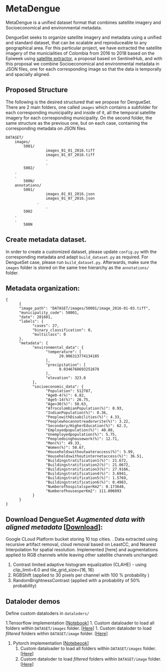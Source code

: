 # MetaDengue

MetaDengue is a unified dataset format that combines satellite imagery and Socioeconomical and environmental metadata.

DengueSet seeks to organize satellite imagery and metadata using a unified and standard dataset, that can be scalable and reproduceable to any geographical area. For this particular project, we have extracted the satellite imagery of the municialities of Colombia from 2016 to 2018 based on the Epiweek using [satellite extractor](https://github.com/sebasmos/satellite.extractor), a proposal based on SentinelHub, and with this proposal we combine Socioeconomical and environmental metadata in JSON files, one for each corresponding image so that the data is temporally and spacially aligned. 


## Proposed Structure 

The following is the desired structured that we propose for DengueSet. There are 2 main folders, one called `images` which contains a subfolder for each corresponding municipality and inside of it, all the temporal satellite imagery for each corresponding municipality. On the second folder, the same structure as the previous one, but on each case, containing the corresponding metadata on JSON files.

```
DATASET/ 
	images/
		5001/
                  images_01_01_2016.tiff
                  images_01_07_2016.tiff
                  .
                  .
		5002/
    .
    .
		500N/
	annotations/
		5001/
                  images_01_01_2016.json
                  images_01_07_2016.json
		      .
                  .
		5002
    .
    .
		500N
```


## Create metadata dataset.

In order to create a customized dataset, please update `config.py` with the corresponding metadata and adapt `build_dataset.py` as required. For DengueSet case, please run `build_dataset.py`. Afterwards, make sure the `images` folder is stored on the same tree hierarchy as the `annotations/` folder.


## Metadata organization: 

```
{ 
      {
      "image_path": "DATASET/images/50001/image_2016-01-03.tiff",
      "municipality_code": 50001,
      "date": 201601,
      "labels": {
            "cases": 27,
            "binary_classification": 0,
            "multiclass": 0
      },
      "metadata": {
            "environmental_data": {
                  "temperature": [
                        29.906313774134105
                  ],
                  "precipitation": [
                        0.0346768693251678
                  ],
                  "elevation": 323.0
            },
            "socioeconomic_data": {
                  "Population": 512787,
                  "Age0-4(%)": 6.82,
                  "Age5-14(%)": 26.75,
                  "Age>30(%)": 50.63,
                  "AfrocolombianPopulation(%)": 0.93,
                  "IndianPopulation(%)": 0.36,
                  "PeoplewithDisabilities(%)": 4.33,
                  "Peoplewhocannotreadorwrite(%)": 3.22,
                  "Secondary/HigherEducation(%)": 62.3,
                  "Employedpopulation(%)": 40.08,
                  "Unemployedpopulation(%)": 5.75,
                  "Peopledoinghousework(%)": 12.71,
                  "Men(%)": 49.33,
                  "Women(%)": 50.67,
                  "Householdswithoutwateraccess(%)": 5.99,
                  "Householdswithoutinternetaccess(%)": 36.51,
                  "Buildingstratification1(%)": 21.672,
                  "Buildingstratification2(%)": 21.0672,
                  "Buildingstratification3(%)": 27.9166,
                  "Buildingstratification4(%)": 3.6941,
                  "Buildingstratification5(%)": 1.5769,
                  "Buildingstratification6(%)": 0.4983,
                  "NumberofhospitalsperKm2": 0.173648,
                  "NumberofhousesperKm2": 111.006093
            }
      }
}
```

## Download DengueSet *Augmented data with aligned metadata* [[Download](https://console.cloud.google.com/storage/browser/colombia_sebasmos/DATASET_augmented/DATASET_augmented_v1/annotations/23001?pageState=(%22StorageObjectListTable%22:(%22f%22:%22%255B%255D%22))&project=mit-hst-dengue&prefix=&forceOnObjectsSortingFiltering=false)]:
Google CLoud Platform bucket storing 10 top cities. . Data extracted using recursive artifact removal, cloud removal based on LeastCC, and Nearest Interpolation for spatial resolution. Implemented [here] and augmentations applied to RGB channels while leaving other satellite channels unchanged:
 
1. Contrast limited adaptive histogram equalization (CLAHE) - using  clip_limit=6.0 and  tile_grid_size=(16, 16)
1. RGBShift (applied to 30 pixels per channel with 100 % probability )
1. RandomBrightnessContrast (applied with a probability of 50% probability)


## Dataloder demos

Define custom dataloders in `dataloders/`

1.Tensorflow implementation [[Notebook](https://github.com/sebasmos/MetaDengue/blob/main/TensorFlowDataloders%20demo.ipynb)] 
      1. Custom dataloader to load all folders within `DATASET/images` folder. [[Here](https://github.com/sebasmos/MetaDengue/blob/main/dataloaders/tfvanilla_dataloader.py)] 
      1. Custom dataloder to load *filtered* folders within `DATASET/image` folder. [[Here](https://github.com/sebasmos/MetaDengue/blob/main/dataloaders/tffiltered_dataloader.py)]
1. Pytorch implementation [[Notebeook](https://github.com/sebasmos/MetaDengue/blob/main/PytorchDataloders%20demo.ipynb)]
      1. Custom dataloader to load all folders within `DATASET/images` folder. [[Here](https://github.com/sebasmos/MetaDengue/blob/main/dataloaders/vanilla_dataloader.py)] 
      1. Custom dataloder to load *filtered* folders within `DATASET/image` folder. [[Here](https://github.com/sebasmos/MetaDengue/blob/main/dataloaders/filtered_dataloader.py)]